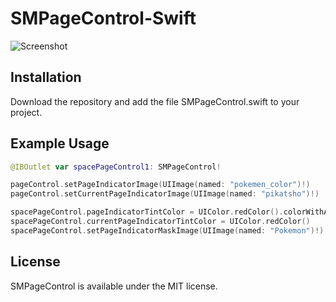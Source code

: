 # SMPageControl-Swift

![Screenshot](https://github.com/khalloufi/SMPageControl-Swift/blob/master/Screens/Screen.png)

## Installation
Download the repository and add the file SMPageControl.swift to your project.

## Example Usage
``` Swift
@IBOutlet var spacePageControl1: SMPageControl!
```

``` Swift
pageControl.setPageIndicatorImage(UIImage(named: "pokemen_color")!)
pageControl.setCurrentPageIndicatorImage(UIImage(named: "pikatsho")!)
```

``` Swift
spacePageControl.pageIndicatorTintColor = UIColor.redColor().colorWithAlphaComponent(0.2)
spacePageControl.currentPageIndicatorTintColor = UIColor.redColor()
spacePageControl.setPageIndicatorMaskImage(UIImage(named: "Pokemon")!)
```
## License

SMPageControl is available under the MIT license.
